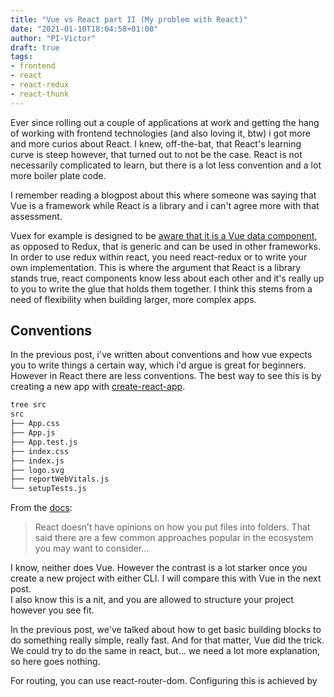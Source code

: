 ```yaml
---
title: "Vue vs React part II (My problem with React)"
date: "2021-01-10T18:04:58+01:00"
author: "PI-Victor"
draft: true
tags:
- frontend
- react
- react-redux
- react-thunk
--- 
```


Ever since rolling out a couple of applications at work and getting the hang of
working with frontend technologies (and also loving it, btw) i got more and more
curios about React. I knew, off-the-bat, that React's learning curve is steep
however, that turned out to not be the case. React is not necessarily complicated
to learn, but there is a lot less convention and a lot more boiler plate code.

I remember reading a blogpost about this where someone was saying that Vue is a
framework while React is a library and i can't agree more with that assessment.

Vuex for example is designed to be
[aware that it is a Vue data component](https://vuejs.org/v2/guide/state-management.html#Information-for-React-Developers), as opposed to Redux, that is generic and can be used in other frameworks.  
In order to use redux within react, you need react-redux or to write your own
implementation. This is where the argument that React is a library stands true,
react components know less about each other and it's really up to you to write
the glue that holds them together. I think this stems from a need of flexibility
when building larger, more complex apps.

## Conventions

In the previous post, i've written about conventions and how vue expects you to
write things a certain way, which i'd argue is great for beginners. However in
React there are less conventions. The best way to see this is by creating a new
app with [create-react-app](https://github.com/facebook/create-react-app).

```bash
tree src
src
├── App.css
├── App.js
├── App.test.js
├── index.css
├── index.js
├── logo.svg
├── reportWebVitals.js
└── setupTests.js
```

From the [docs](https://reactjs.org/docs/faq-structure.html):

> React doesn’t have opinions on how you put files into folders.
> That said there are a few common approaches popular in the ecosystem you may
> want to consider...

I know, neither does Vue. However the contrast is a lot starker once you create
a new project with either CLI. I will compare this with Vue in the next post.  
I also know this is a nit, and you are allowed to structure your project however
you see fit.

In the previous post, we've talked about how to get basic building blocks to do
something really simple, really fast. And for that matter, Vue did the trick.
We could try to do the same in react, but... we need a lot more explanation, so
here goes nothing.

For routing, you can use react-router-dom. Configuring this is achieved by
